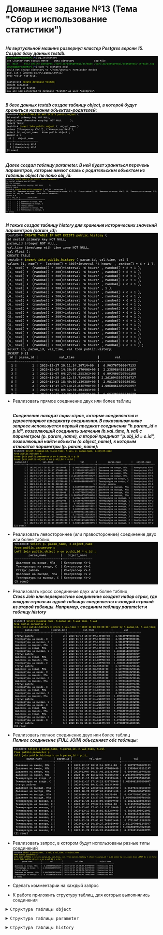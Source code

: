 # Домашнее задание №13 (Тема "Сбор и использование статистики")

<br>__*На виртуальной машине развернул кластер Postgres версии 15. Создал базу данных testdb.*__
<img src="pic/0.JPG" align="center" />

<br>__*В базе данных testdb создал таблицу object, в которой будут храниться названия объектов-родителей:*__
<img src="pic/0_1.JPG" align="center" />

<br>__*Далее создал таблицу parameter. В ней будет храниться перечень параметров, которые имеют свзяь с родительским объектом из таблицы object по полю obj_id:*__
<img src="pic/0_2.JPG" align="center" />

<br>__*И также создал таблицу history для хранения исторических значений параметров (param_id):*__
<img src="pic/0_3.JPG" align="center" />

* Реализовать прямое соединение двух или более таблиц
  
  <br>__*Соединение находит пары строк, которые соединяются и удовлетворяют предикату соединения. В показанном ниже запросе используется первый предикат соединения "h.param_id = p.id", позволяющий соединить значения (h.val_time, h.val) с параметром (p. param_name), а второй предикат "p.obj_id = o.id", позволяющий найти объекты (o.object_name), к которым относятся параметры (p. param_name):*__  
  <img src="pic/1.JPG" align="center" />
  
* Реализовать левостороннее (или правостороннее) соединение двух или более таблиц
  <img src="pic/2.JPG" align="center" />
* Реализовать кросс соединение двух или более таблиц
  <br>__*Cross Join или перекрестное соединение создает набор строк, где каждая строка из одной таблицы соединяется с каждой строкой из второй таблицы. Например, соединим таблицу parameter и таблицу history*__
  
  <img src="pic/3.JPG" align="center" />
  
* Реализовать полное соединение двух или более таблиц
  <br>__*Полное соединение (FULL JOIN) объединяет обе таблицы:*__
  
  <img src="pic/4.JPG" align="center" />
  
* Реализовать запрос, в котором будут использованы разные типы соединений
  <img src="pic/5.JPG" align="center" />
* Сделать комментарии на каждый запрос
* К работе приложить структуру таблиц, для которых выполнялись соединения

<pre><details><summary>Структура таблицы object</summary>
    CREATE TABLE IF NOT EXISTS public.object (
    id serial primary key NOT NULL,
    object_name character varying  NOT NULL      );</details></pre>  
<pre><details><summary>Структура таблицы parameter</summary>
    CREATE TABLE IF NOT EXISTS public.parameter (
    id serial primary key NOT NULL,
    obj_id integer,
    param_name character varying  NOT NULL      );</details></pre>  
<pre><details><summary>Структура таблицы history</summary>
    CREATE TABLE IF NOT EXISTS public.history (
    id serial primary key NOT NULL,
    param_id integer NOT NULL,
    val_time timestamp with time zone NOT NULL,
    val float );</details></pre>

  


